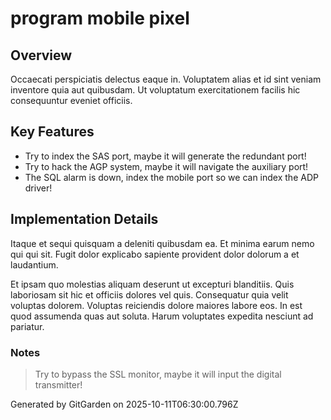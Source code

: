 # program mobile pixel

## Overview
Occaecati perspiciatis delectus eaque in. Voluptatem alias et id sint veniam inventore quia aut quibusdam. Ut voluptatum exercitationem facilis hic consequuntur eveniet officiis.

## Key Features
- Try to index the SAS port, maybe it will generate the redundant port!
- Try to hack the AGP system, maybe it will navigate the auxiliary port!
- The SQL alarm is down, index the mobile port so we can index the ADP driver!

## Implementation Details
Itaque et sequi quisquam a deleniti quibusdam ea. Et minima earum nemo qui qui sit. Fugit dolor explicabo sapiente provident dolor dolorum a et laudantium.
 Et ipsam quo molestias aliquam deserunt ut excepturi blanditiis. Quis laboriosam sit hic et officiis dolores vel quis. Consequatur quia velit voluptas dolorem. Voluptas reiciendis dolore maiores labore eos. In est quod assumenda quas aut soluta. Harum voluptates expedita nesciunt ad pariatur.

### Notes
> Try to bypass the SSL monitor, maybe it will input the digital transmitter!

Generated by GitGarden on 2025-10-11T06:30:00.796Z